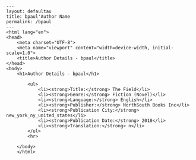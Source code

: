 
    ---
    layout: defaultau
    title: bpaul'Author Name 
    permalink: /bpaul
    ---
    <html lang="en">
    <head>
        <meta charset="UTF-8">
        <meta name="viewport" content="width=device-width, initial-scale=1.0">
        <title>Author Details - bpaul</title>
    </head>
    <body>
        <h1>Author Details - bpaul</h1>
        
            <ul>
                <li><strong>Title:</strong> The Field</li>
                <li><strong>Genre:</strong> Fiction (Novel)</li>
                <li><strong>Language:</strong> English</li>
                <li><strong>Publisher:</strong> NorthSouth Books Inc</li>
                <li><strong>Publication City:</strong> new_york_ny_united_states</li>
                <li><strong>Publication Date:</strong> 2018</li>
                <li><strong>Translation:</strong> n</li>
            </ul>
            <hr>
            
        </body>
        </html>
        